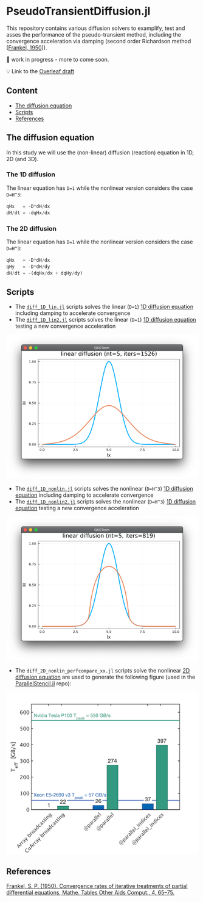 # PseudoTransientDiffusion.jl

This repository contains various diffusion solvers to examplify, test and asses the performance of the pseudo-transient method, including the convergence acceleration via damping (second order Richardson method \[[Frankel, 1950](https://doi.org/10.2307/2002770)\]).

🚧 work in progress - more to come soon.

💡 Link to the [Overleaf draft](https://www.overleaf.com/project/5ff83a57858b372f63143b8e)

## Content
* [The diffusion equation](#the-diffusion-equation)
* [Scripts](#scripts)
* [References](#references)

## The diffusion equation
In this study we will use the (non-linear) diffusion (reaction) equation in 1D, 2D (and 3D).

### The 1D diffusion
The linear equation has `D=1` while the nonlinear version considers the case `D=H^3`:
```julia
qHx   = -D*dH/dx
dH/dt = -dqHx/dx
```
### The 2D diffusion
The linear equation has `D=1` while the nonlinear version considers the case `D=H^3`:
```julia
qHx   = -D*dH/dx
qHy   = -D*dH/dy
dH/dt = -(dqHx/dx + dqHy/dy)
```

## Scripts
- The [`diff_1D_lin.jl`](scripts/diff_1D_lin.jl) scripts solves the linear (`D=1`) [1D diffusion equation](#the-1d-diffusion) including damping to accelerate convergence
- The [`diff_1D_lin2.jl`](scripts/diff_1D_lin2.jl) scripts solves the linear (`D=1`) [1D diffusion equation](#the-1d-diffusion) testing a new convergence acceleration

![](docs/diff_1D_lin.png)

- The [`diff_1D_nonlin.jl`](scripts/diff_1D_nonlin.jl) scripts solves the nonlinear (`D=H^3`) [1D diffusion equation](#the-1d-diffusion) including damping to accelerate convergence
- The [`diff_1D_nonlin2.jl`](scripts/diff_1D_nonlin2.jl) scripts solves the nonlinear (`D=H^3`) [1D diffusion equation](#the-1d-diffusion) testing a new convergence acceleration

![](docs/diff_1D_nonlin.png)

- The `diff_2D_nonlin_perfcompare_xx.jl` scripts solve the nonlinear [2D diffusion equation](#the-2d-diffusion) are used to generate the following figure (used in the [ParallelStencil.jl] repo):

![](docs/perf_ps2.png)


## References
[Frankel, S. P. (1950). Convergence rates of iterative treatments of partial differential equations, Mathe. Tables Other Aids Comput., 4, 65–75.](https://doi.org/10.2307/2002770)


[ParallelStencil.jl]: https://github.com/omlins/ParallelStencil.jl
